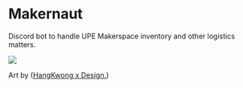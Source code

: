 # Makernaut
Discord bot to handle UPE Makerspace inventory and other logistics matters.


<img src=https://i.imgur.com/6KQ4JR1.jpg>
<p> Art by (<a href = https://www.instagram.com/hkxdesign/?hl=en>HangKwong x Design.</a>)</p>
